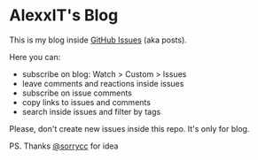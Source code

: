 # AlexxIT's Blog

This is my blog inside [GitHub Issues](https://github.com/AlexxIT/Blog/issues) (aka posts).

Here you can:

- subscribe on blog: Watch > Custom > Issues
- leave comments and reactions inside issues
- subscribe on issue comments
- copy links to issues and comments
- search inside issues and filter by tags

Please, don't create new issues inside this repo. It's only for blog.

PS. Thanks [@sorrycc](https://github.com/sorrycc/blog) for idea
